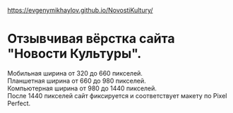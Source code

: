 https://evgenymikhaylov.github.io/NovostiKultury/
# Отзывчивая вёрстка сайта "Новости Культуры". 
Мобильная ширина от 320 до 660 пикселей.  
Планшетная ширина от 660 до 980 пикселей.  
Компьютерная ширина от 980 до 1440 пикселей.  
После 1440 пикселей сайт фиксируется и соответствует макету по Pixel Perfect.
